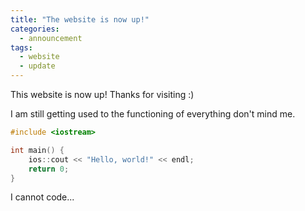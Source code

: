 ```yaml
---
title: "The website is now up!"
categories:
  - announcement
tags:
  - website
  - update
---
```


This website is now up! Thanks for visiting :)

I am still getting used to the functioning of everything don't mind me.


```c++
#include <iostream>

int main() {
	ios::cout << "Hello, world!" << endl;
	return 0;
}
```

I cannot code...